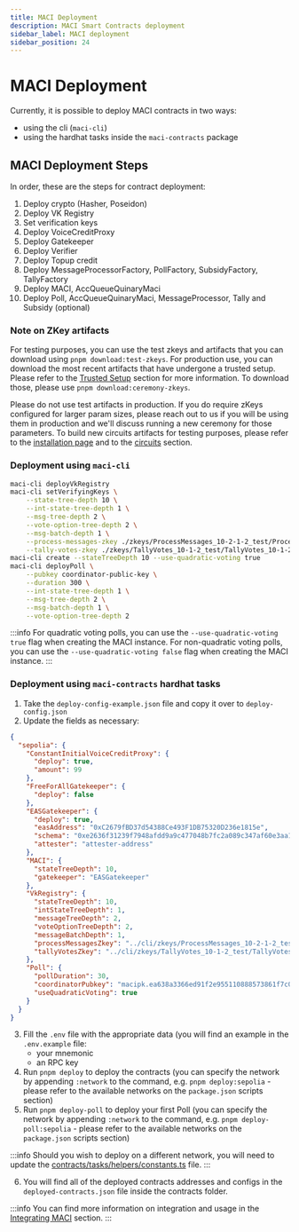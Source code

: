 ```yaml
---
title: MACI Deployment
description: MACI Smart Contracts deployment
sidebar_label: MACI deployment
sidebar_position: 24
---
```


# MACI Deployment

Currently, it is possible to deploy MACI contracts in two ways:

- using the cli (`maci-cli`)
- using the hardhat tasks inside the `maci-contracts` package

## MACI Deployment Steps

In order, these are the steps for contract deployment:

1. Deploy crypto (Hasher, Poseidon)
2. Deploy VK Registry
3. Set verification keys
4. Deploy VoiceCreditProxy
5. Deploy Gatekeeper
6. Deploy Verifier
7. Deploy Topup credit
8. Deploy MessageProcessorFactory, PollFactory, SubsidyFactory, TallyFactory
9. Deploy MACI, AccQueueQuinaryMaci
10. Deploy Poll, AccQueueQuinaryMaci, MessageProcessor, Tally and Subsidy (optional)

### Note on ZKey artifacts

For testing purposes, you can use the test zkeys and artifacts that you can download using `pnpm download:test-zkeys`. For production use, you can download the most recent artifacts that have undergone a trusted setup. Please refer to the [Trusted Setup](/docs/trusted-setup) section for more information. To download those, please use `pnpm download:ceremony-zkeys`.

Please do not use test artifacts in production. If you do require zKeys configured for larger param sizes, please reach out to us if you will be using them in production and we'll discuss running a new ceremony for those parameters. To build new circuits artifacts for testing purposes, please refer to the [installation page](/docs/installation/#configure-circomkit) and to the [circuits](/docs/circuits) section.

### Deployment using `maci-cli`

```bash
maci-cli deployVkRegistry
maci-cli setVerifyingKeys \
    --state-tree-depth 10 \
    --int-state-tree-depth 1 \
    --msg-tree-depth 2 \
    --vote-option-tree-depth 2 \
    --msg-batch-depth 1 \
    --process-messages-zkey ./zkeys/ProcessMessages_10-2-1-2_test/ProcessMessages_10-2-1-2_test.0.zkey \
    --tally-votes-zkey ./zkeys/TallyVotes_10-1-2_test/TallyVotes_10-1-2_test.0.zkey
maci-cli create --stateTreeDepth 10 --use-quadratic-voting true
maci-cli deployPoll \
    --pubkey coordinator-public-key \
    --duration 300 \
    --int-state-tree-depth 1 \
    --msg-tree-depth 2 \
    --msg-batch-depth 1 \
    --vote-option-tree-depth 2
```

:::info
For quadratic voting polls, you can use the `--use-quadratic-voting true` flag when creating the MACI instance.
For non-quadratic voting polls, you can use the `--use-quadratic-voting false` flag when creating the MACI instance.
:::

### Deployment using `maci-contracts` hardhat tasks

1. Take the `deploy-config-example.json` file and copy it over to `deploy-config.json`
2. Update the fields as necessary:

```json
{
  "sepolia": {
    "ConstantInitialVoiceCreditProxy": {
      "deploy": true,
      "amount": 99
    },
    "FreeForAllGatekeeper": {
      "deploy": false
    },
    "EASGatekeeper": {
      "deploy": true,
      "easAddress": "0xC2679fBD37d54388Ce493F1DB75320D236e1815e",
      "schema": "0xe2636f31239f7948afdd9a9c477048b7fc2a089c347af60e3aa1251e5bf63e5c",
      "attester": "attester-address"
    },
    "MACI": {
      "stateTreeDepth": 10,
      "gatekeeper": "EASGatekeeper"
    },
    "VkRegistry": {
      "stateTreeDepth": 10,
      "intStateTreeDepth": 1,
      "messageTreeDepth": 2,
      "voteOptionTreeDepth": 2,
      "messageBatchDepth": 1,
      "processMessagesZkey": "../cli/zkeys/ProcessMessages_10-2-1-2_test/ProcessMessages_10-2-1-2_test.0.zkey",
      "tallyVotesZkey": "../cli/zkeys/TallyVotes_10-1-2_test/TallyVotes_10-1-2_test.0.zkey"
    },
    "Poll": {
      "pollDuration": 30,
      "coordinatorPubkey": "macipk.ea638a3366ed91f2e955110888573861f7c0fc0bb5fb8b8dca9cd7a08d7d6b93",
      "useQuadraticVoting": true
    }
  }
}
```

3. Fill the `.env` file with the appropriate data (you will find an example in the `.env.example` file:
   - your mnemonic
   - an RPC key
4. Run `pnpm deploy` to deploy the contracts (you can specify the network by appending `:network` to the command, e.g. `pnpm deploy:sepolia` - please refer to the available networks on the `package.json` scripts section)
5. Run `pnpm deploy-poll` to deploy your first Poll (you can specify the network by appending `:network` to the command, e.g. `pnpm deploy-poll:sepolia` - please refer to the available networks on the `package.json` scripts section)

:::info
Should you wish to deploy on a different network, you will need to update the [contracts/tasks/helpers/constants.ts](https://github.com/privacy-scaling-explorations/maci/blob/dev/contracts/tasks/helpers/constants.ts) file.
:::

6. You will find all of the deployed contracts addresses and configs in the `deployed-contracts.json` file inside the contracts folder.

:::info
You can find more information on integration and usage in the [Integrating MACI](/docs/integrating) section.
:::
